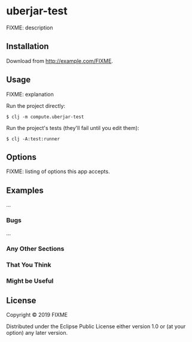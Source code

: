 # uberjar-test

FIXME: description

## Installation

Download from http://example.com/FIXME.

## Usage

FIXME: explanation

Run the project directly:

    $ clj -m compute.uberjar-test

Run the project's tests (they'll fail until you edit them):

    $ clj -A:test:runner

## Options

FIXME: listing of options this app accepts.

## Examples

...

### Bugs

...

### Any Other Sections
### That You Think
### Might be Useful

## License

Copyright © 2019 FIXME

Distributed under the Eclipse Public License either version 1.0 or (at
your option) any later version.
